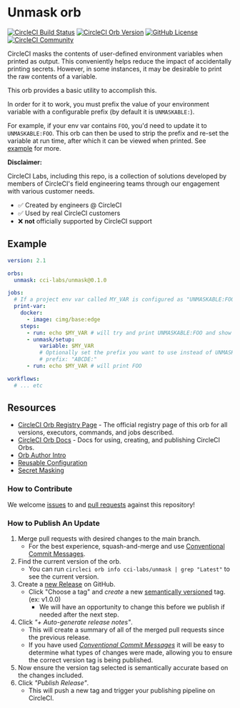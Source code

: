 # Unmask orb

[![CircleCI Build Status](https://circleci.com/gh/circleci-labs/unmask-orb.svg?style=shield "CircleCI Build Status")](https://circleci.com/gh/circleci-labs/unmask-orb) [![CircleCI Orb Version](https://badges.circleci.com/orbs/cci-labs/unmask.svg)](https://circleci.com/developer/orbs/orb/cci-labs/unmask) [![GitHub License](https://img.shields.io/badge/license-MIT-lightgrey.svg)](https://raw.githubusercontent.com/circleci-labs/unmask-orb/master/LICENSE) [![CircleCI Community](https://img.shields.io/badge/community-CircleCI%20Discuss-343434.svg)](https://discuss.circleci.com/c/ecosystem/orbs)

CircleCI masks the contents of user-defined environment variables when printed as output. This conveniently helps reduce the impact of accidentally printing secrets. However, in some instances, it may be desirable to print the raw contents of a variable.

This orb provides a basic utility to accomplish this.

In order for it to work, you must prefix the value of your environment variable with a configurable prefix (by default it is `UNMASKABLE:`).

For example, if your env var contains `FOO`, you'd need to update it to `UNMASKABLE:FOO`. This orb can then be used to strip the prefix and re-set the variable at run time, after which it can be viewed when printed. See [example](#example) for more.

**Disclaimer:**

CircleCI Labs, including this repo, is a collection of solutions developed by members of CircleCI's field engineering teams through our engagement with various customer needs.

-   ✅ Created by engineers @ CircleCI
-   ✅ Used by real CircleCI customers
-   ❌ **not** officially supported by CircleCI support


## Example

```yaml
version: 2.1

orbs:
  unmask: cci-labs/unmask@0.1.0

jobs:
  # If a project env var called MY_VAR is configured as "UNMASKABLE:FOO"
  print-var:
    docker:
      - image: cimg/base:edge
    steps:
      - run: echo $MY_VAR # will try and print UNMASKABLE:FOO and show as *************
      - unmask/setup:
          variable: $MY_VAR
          # Optionally set the prefix you want to use instead of UNMASKABLE: with e.g
          # prefix: "ABCDE:"
      - run: echo $MY_VAR # will print FOO

workflows:
  # ... etc
```

## Resources

- [CircleCI Orb Registry Page](https://circleci.com/developer/orbs/orb/cci-labs/unmask) - The official registry page of this orb for all versions, executors, commands, and jobs described.
- [CircleCI Orb Docs](https://circleci.com/docs/orb-intro/#section=configuration) - Docs for using, creating, and publishing CircleCI Orbs.
 - [Orb Author Intro](https://circleci.com/docs/2.0/orb-author-intro/#section=configuration)
 - [Reusable Configuration](https://circleci.com/docs/2.0/reusing-config)
 - [Secret Masking](https://circleci.com/docs/env-vars/#secrets-masking)

### How to Contribute

We welcome [issues](https://github.com/circleci-labs/unmask-orb/issues) to and [pull requests](https://github.com/circleci-labs/unmask-orb/pulls) against this repository!

### How to Publish An Update
1. Merge pull requests with desired changes to the main branch.
    - For the best experience, squash-and-merge and use [Conventional Commit Messages](https://conventionalcommits.org/).
2. Find the current version of the orb.
    - You can run `circleci orb info cci-labs/unmask | grep "Latest"` to see the current version.
3. Create a [new Release](https://github.com/circleci-labs/unmask-orb/releases/new) on GitHub.
    - Click "Choose a tag" and _create_ a new [semantically versioned](http://semver.org/) tag. (ex: v1.0.0)
      - We will have an opportunity to change this before we publish if needed after the next step.
4.  Click _"+ Auto-generate release notes"_.
    - This will create a summary of all of the merged pull requests since the previous release.
    - If you have used _[Conventional Commit Messages](https://conventionalcommits.org/)_ it will be easy to determine what types of changes were made, allowing you to ensure the correct version tag is being published.
5. Now ensure the version tag selected is semantically accurate based on the changes included.
6. Click _"Publish Release"_.
    - This will push a new tag and trigger your publishing pipeline on CircleCI.